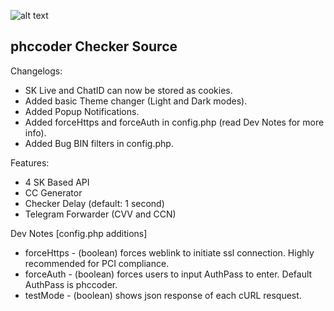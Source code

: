 ![alt text](https://github.com/phccoder/phccoderChecker/blob/main/assets/img/phccoder_Header.PNG?raw=true)


## phccoder Checker Source

Changelogs:
- SK Live and ChatID can now be stored as cookies.
- Added basic Theme changer (Light and Dark modes).
- Added Popup Notifications.
- Added forceHttps and forceAuth in config.php (read Dev Notes for more info).
- Added Bug BIN filters in config.php.

Features:
- 4 SK Based API
- CC Generator
- Checker Delay (default: 1 second)
- Telegram Forwarder (CVV and CCN)

Dev Notes [config.php additions]
- forceHttps - (boolean) forces weblink to initiate ssl connection. Highly recommended for PCI compliance.
- forceAuth - (boolean) forces users to input AuthPass to enter. Default AuthPass is phccoder.
- testMode - (boolean) shows json response of each cURL resquest.
